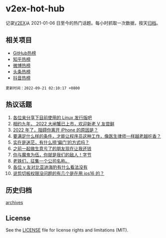 # v2ex-hot-hub

 记录[V2EX](https://www.v2ex.com/)从 2021-01-06 日至今的热门话题。每小时抓取一次数据，按天[归档](archives)。
 
 ## 相关项目

- [GitHub热榜](https://github.com/snaildev/github-hot-hub)
- [知乎热榜](https://github.com/snaildev/zhihu-hot-hub)
- [微博热榜](https://github.com/snaildev/weibo-hot-hub)
- [头条热榜](https://github.com/snaildev/toutiao-hot-hub)
- [抖音热榜](https://github.com/snaildev/douyin-hot-hub)


 `更新时间：2022-09-21 02:10:17 +0800`

## 热议话题

1. [各位来分享下目前使用的 Linux 发行版吧](https://www.v2ex.com/t/881571)
1. [相约九年， 2022 大闸蟹已上市，欢迎新老 V 友尝鲜](https://www.v2ex.com/t/881455)
1. [2022 年了，阻碍你离开 iPhone 的原因是？](https://www.v2ex.com/t/881633)
1. [要满足什么样的条件，才能让程序员这种工作，像医生律师一样越老越吃香？](https://www.v2ex.com/t/881426)
1. [实在是迷茫，有什么捞‘偏门’的方式吗？](https://www.v2ex.com/t/881576)
1. [之前一起做生意亏了的朋友现在让我还钱](https://www.v2ex.com/t/881449)
1. [你与魔鬼为伍，你就是我们的敌人！字节](https://www.v2ex.com/t/881483)
1. [老铁们，征集一个公司名称。](https://www.v2ex.com/t/881505)
1. [各位 v 友对比亚迪海豹有什么看法没有](https://www.v2ex.com/t/881491)
1. [说剪切板权限没问题的有几个是在用 ios16 的？](https://www.v2ex.com/t/881536)

## 历史归档

[archives](archives)

## License

See the [LICENSE](LICENSE) file for license rights and limitations (MIT).
